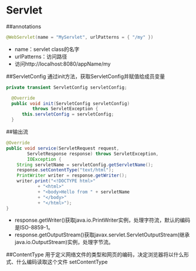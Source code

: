 # Servlet

##annotations
```java
@WebServlet(name = "MyServlet", urlPatterns = { "/my" })
```
* name：servlet class的名字
* urlPatterns：访问路径
* 访问http://localhost:8080/appName/my

##ServletConfig
通过init方法，获取ServletConfig并赋值给成员变量
```java
private transient ServletConfig servletConfig;

  @Override
  public void init(ServletConfig servletConfig)
          throws ServletException {
      this.servletConfig = servletConfig;
  }
```
##输出流
```java
@Override
public void service(ServletRequest request,
        ServletResponse response) throws ServletException,
        IOException {
    String servletName = servletConfig.getServletName();
    response.setContentType("text/html");
    PrintWriter writer = response.getWriter();
    writer.print("<!DOCTYPE html>"
            + "<html>"
            + "<body>Hello from " + servletName 
            + "</body>"
            + "</html>");
}
```
* response.getWriter()获取java.io.PrintWriter实例，处理字符流，默认的编码是ISO-8859-1。
* response.getOutputStream()获取javax.servlet.ServletOutputStream(继承java.io.OutputStream)实例，处理字节流。



##ContentType
用于定义网络文件的类型和网页的编码，决定浏览器将以什么形式、什么编码读取这个文件
setContentType






